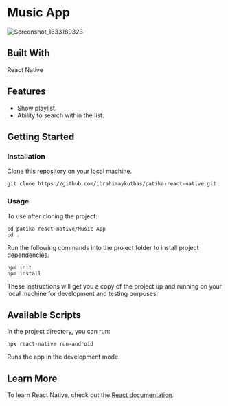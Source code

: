 # Music App

![Screenshot_1633189323](https://user-images.githubusercontent.com/80921107/135723360-cd85c340-b88b-4244-85b5-3d5f21f18d25.png)

## Built With

React Native

## Features

- Show playlist.
- Ability to search within the list.

## Getting Started

### Installation

Clone this repository on your local machine.

```
git clone https://github.com/ibrahimaykutbas/patika-react-native.git
```

### Usage

To use after cloning the project:

```
cd patika-react-native/Music App
cd .
```

Run the following commands into the project folder to install project dependencies.

```
npm init
npm install
```

These instructions will get you a copy of the project up and running on your local machine for development and testing purposes.

## Available Scripts

In the project directory, you can run:

```
npx react-native run-android
```

Runs the app in the development mode.

## Learn More

To learn React Native, check out the [React documentation](https://reactnative.dev/).
